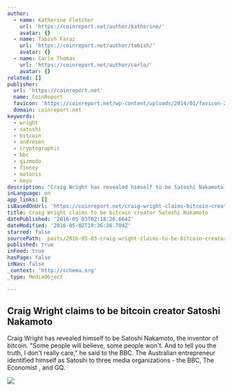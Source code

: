 ```yaml
---
author:
  - name: Katherine Fletcher
    url: 'https://coinreport.net/author/katherine/'
    avatar: {}
  - name: Tabish Faraz
    url: 'https://coinreport.net/author/tabish/'
    avatar: {}
  - name: Carlo Thomas
    url: 'https://coinreport.net/author/carlo/'
    avatar: {}
related: []
publisher:
  url: 'https://coinreport.net'
  name: CoinReport
  favicon: 'https://coinreport.net/wp-content/uploads/2014/01/favicon-2.ico'
  domain: coinreport.net
keywords:
  - wright
  - satoshi
  - bitcoin
  - andresen
  - cryptographic
  - bbc
  - gizmodo
  - finney
  - matonis
  - keys
description: "Craig Wright has revealed himself to be Satoshi Nakamoto, the inventor of bitcoin. \"Some people will believe, some people won't. And to tell you the truth, I don't really care,\" he said to the BBC. The Australian entrepreneur identified himself as Satoshi to three media organizations - the BBC, The Economist , and GQ."
inLanguage: en
app_links: []
isBasedOnUrl: 'https://coinreport.net/craig-wright-claims-bitcoin-creator-satoshi-nakamoto/'
title: Craig Wright claims to be bitcoin creator Satoshi Nakamoto
datePublished: '2016-05-03T02:18:26.664Z'
dateModified: '2016-05-02T19:36:26.704Z'
starred: false
sourcePath: _posts/2016-05-03-craig-wright-claims-to-be-bitcoin-creator-satoshi-nakamoto.md
published: true
inFeed: true
hasPage: false
inNav: false
_context: 'http://schema.org'
_type: MediaObject

---
```

<article style=""><h1>Craig Wright claims to be bitcoin creator Satoshi Nakamoto</h1><p>Craig Wright has revealed himself to be Satoshi Nakamoto, the inventor of bitcoin. "Some people will believe, some people won't. And to tell you the truth, I don't really care," he said to the BBC. The Australian entrepreneur identified himself as Satoshi to three media organizations - the BBC, The Economist , and GQ.</p><img src="https://coinreport.net/wp-content/uploads/2014/06/Bitcoin_Digital_Currency_Logo-150x150.png" /></article>